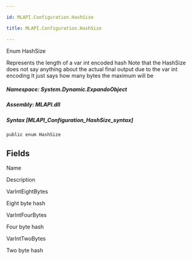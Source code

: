 ```yaml
---

id: MLAPI.Configuration.HashSize

title: MLAPI.Configuration.HashSize

---
```


Enum HashSize

<div class="markdown level0 summary" markdown="1">

Represents the length of a var int encoded hash Note that the HashSize
does not say anything about the actual final output due to the var int
encoding It just says how many bytes the maximum will be

</div>

<div class="markdown level0 conceptual" markdown="1">

</div>

##### **Namespace**: System.Dynamic.ExpandoObject

##### **Assembly**: MLAPI.dll

##### Syntax [MLAPI_Configuration_HashSize_syntax]

    public enum HashSize

## Fields

Name

Description

VarIntEightBytes

Eight byte hash

VarIntFourBytes

Four byte hash

VarIntTwoBytes

Two byte hash
